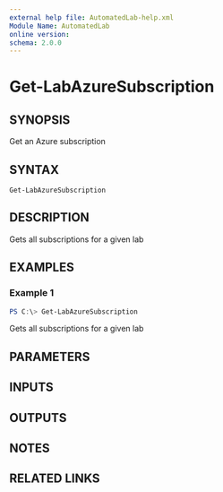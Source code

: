 ```yaml
---
external help file: AutomatedLab-help.xml
Module Name: AutomatedLab
online version:
schema: 2.0.0
---
```


# Get-LabAzureSubscription

## SYNOPSIS
Get an Azure subscription

## SYNTAX

```
Get-LabAzureSubscription
```

## DESCRIPTION
Gets all subscriptions for a given lab

## EXAMPLES

### Example 1
```powershell
PS C:\> Get-LabAzureSubscription
```

Gets all subscriptions for a given lab

## PARAMETERS

## INPUTS

## OUTPUTS

## NOTES

## RELATED LINKS
